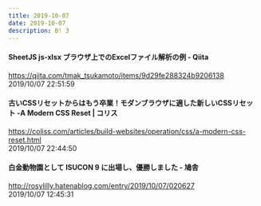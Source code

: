 ```yaml
---
title: 2019-10-07
date: 2019-10-07
description: B! 3
---
```


#### SheetJS js-xlsx ブラウザ上でのExcelファイル解析の例 - Qiita
https://qiita.com/tmak_tsukamoto/items/9d29fe288324b9206138<br>
2019/10/07 22:51:59<br>


####   古いCSSリセットからはもう卒業！モダンブラウザに適した新しいCSSリセット -A Modern CSS Reset | コリス
https://coliss.com/articles/build-websites/operation/css/a-modern-css-reset.html<br>
2019/10/07 22:44:50<br>


#### 白金動物園として ISUCON 9 に出場し、優勝しました - 鳩舎
http://rosylilly.hatenablog.com/entry/2019/10/07/020627<br>
2019/10/07 12:45:31<br>


